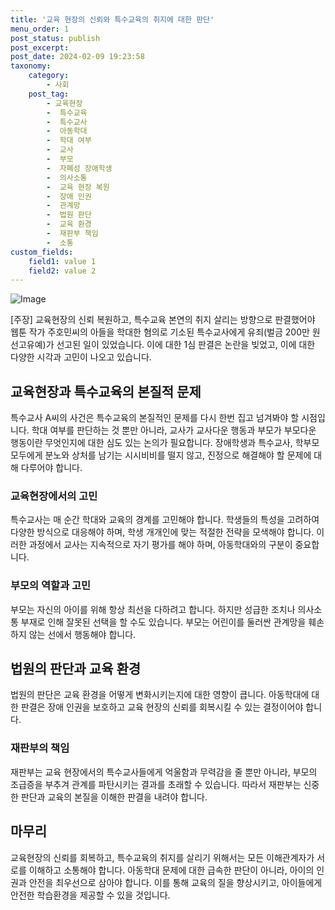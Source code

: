 ```yaml
---
title: '교육 현장의 신뢰와 특수교육의 취지에 대한 판단'
menu_order: 1
post_status: publish
post_excerpt: 
post_date: 2024-02-09 19:23:58
taxonomy:
    category:
        - 사회
    post_tag:
        - 교육현장
        -  특수교육
        -  특수교사
        -  아동학대
        -  학대 여부
        -  교사
        -  부모
        -  자폐성 장애학생
        -  의사소통
        -  교육 현장 복원
        -  장애 인권
        -  관계망
        -  법원 판단
        -  교육 환경
        -  재판부 책임
        -  소통
custom_fields:
    field1: value 1
    field2: value 2
---
```


![Image](https://imgnews.pstatic.net/image/047/2024/02/09/0002421830_001_20240209144301125.jpg?type=w647)

[주장] 교육현장의 신뢰 복원하고, 특수교육 본연의 취지 살리는 방향으로 판결했어야
웹툰 작가 주호민씨의 아들을 학대한 혐의로 기소된 특수교사에게 유죄(벌금 200만 원 선고유예)가 선고된 일이 있었습니다. 이에 대한 1심 판결은 논란을 빚었고, 이에 대한 다양한 시각과 고민이 나오고 있습니다.
## 교육현장과 특수교육의 본질적 문제
특수교사 A씨의 사건은 특수교육의 본질적인 문제를 다시 한번 집고 넘겨봐야 할 시점입니다. 학대 여부를 판단하는 것 뿐만 아니라, 교사가 교사다운 행동과 부모가 부모다운 행동이란 무엇인지에 대한 심도 있는 논의가 필요합니다. 장애학생과 특수교사, 학부모 모두에게 분노와 상처를 남기는 시시비비를 떨지 않고, 진정으로 해결해야 할 문제에 대해 다루어야 합니다.
### 교육현장에서의 고민
특수교사는 매 순간 학대와 교육의 경계를 고민해야 합니다. 학생들의 특성을 고려하여 다양한 방식으로 대응해야 하며, 학생 개개인에 맞는 적절한 전략을 모색해야 합니다. 이러한 과정에서 교사는 지속적으로 자기 평가를 해야 하며, 아동학대와의 구분이 중요합니다.
### 부모의 역할과 고민
부모는 자신의 아이를 위해 항상 최선을 다하려고 합니다. 하지만 성급한 조치나 의사소통 부재로 인해 잘못된 선택을 할 수도 있습니다. 부모는 어린이를 둘러싼 관계망을 훼손하지 않는 선에서 행동해야 합니다.
## 법원의 판단과 교육 환경
법원의 판단은 교육 환경을 어떻게 변화시키는지에 대한 영향이 큽니다. 아동학대에 대한 판결은 장애 인권을 보호하고 교육 현장의 신뢰를 회복시킬 수 있는 결정이어야 합니다. 
### 재판부의 책임
재판부는 교육 현장에서의 특수교사들에게 억울함과 무력감을 줄 뿐만 아니라, 부모의 조급증을 부추겨 관계를 파탄시키는 결과를 초래할 수 있습니다. 따라서 재판부는 신중한 판단과 교육의 본질을 이해한 판결을 내려야 합니다.
## 마무리
교육현장의 신뢰를 회복하고, 특수교육의 취지를 살리기 위해서는 모든 이해관계자가 서로를 이해하고 소통해야 합니다. 아동학대 문제에 대한 급속한 판단이 아니라, 아이의 인권과 안전을 최우선으로 삼아야 합니다. 이를 통해 교육의 질을 향상시키고, 아이들에게 안전한 학습환경을 제공할 수 있을 것입니다.
